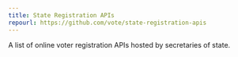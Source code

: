 ```yaml
---
title: State Registration APIs
repourl: https://github.com/vote/state-registration-apis
---
```


A list of online voter registration APIs hosted by secretaries of state.